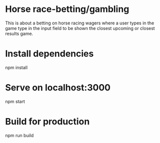 # Horse race-betting/gambling
This is about a betting on horse racing wagers where a user types in the game type in the input field to be shown the closest upcoming or closest results game.


# Install dependencies
npm install

# Serve on localhost:3000
npm start

# Build for production
npm run build
